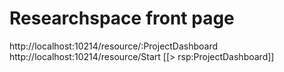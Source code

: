 # Researchspace front page
http://localhost:10214/resource/:ProjectDashboard
http://localhost:10214/resource/Start
[[> rsp:ProjectDashboard]]

